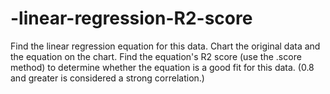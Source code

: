 # -linear-regression-R2-score
Find the linear regression equation for this data. Chart the original data and the equation on the chart. Find the equation's  R2  score (use the .score method) to determine whether the equation is a good fit for this data. (0.8 and greater is considered a strong correlation.)
